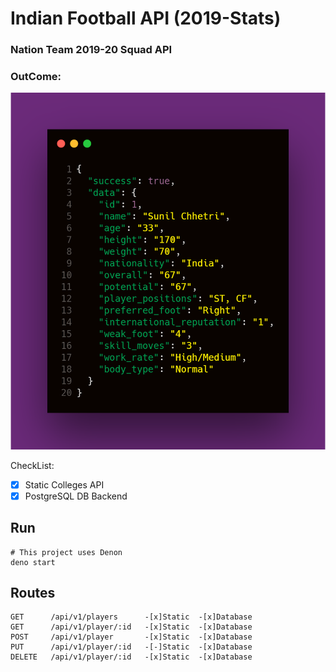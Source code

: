 # Indian Football API (2019-Stats)

### Nation Team 2019-20 Squad API 

### OutCome: 

![JSONDATA](./resources/jsonIFD.png)


CheckList:

- [x] Static Colleges API
- [x] PostgreSQL DB Backend

## Run

```
# This project uses Denon
deno start
```

## Routes

```
GET      /api/v1/players      -[x]Static  -[x]Database
GET      /api/v1/player/:id   -[x]Static  -[x]Database
POST     /api/v1/player       -[x]Static  -[x]Database
PUT      /api/v1/player/:id   -[-]Static  -[x]Database
DELETE   /api/v1/player/:id   -[x]Static  -[x]Database
```